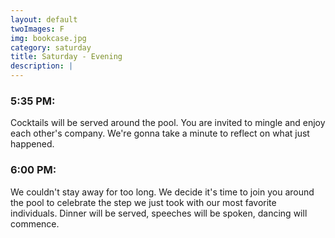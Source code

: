 ```yaml
---
layout: default
twoImages: F
img: bookcase.jpg
category: saturday
title: Saturday - Evening
description: |
---
```


### 5:35 PM:
Cocktails will be served around the pool. You are invited to mingle and enjoy each other's company.  We're gonna take a minute to reflect on what just happened.

### 6:00 PM:
We couldn't stay away for too long.  We decide it's time to join you around the pool to celebrate the step we just took with our most favorite individuals.  Dinner will be served, speeches will be spoken, dancing will commence.
